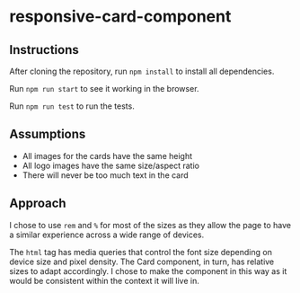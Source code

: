 # responsive-card-component

## Instructions
After cloning the repository, run `npm install` to install all dependencies.

Run `npm run start` to see it working in the browser.

Run `npm run test` to run the tests.

## Assumptions
* All images for the cards have the same height
* All logo images have the same size/aspect ratio
* There will never be too much text in the card

## Approach
I chose to use `rem` and `%` for most of the sizes as they allow the page to have a similar experience across a wide range of devices.

The `html` tag has media queries that control the font size depending on device size and pixel density.
The Card component, in turn, has relative sizes to adapt accordingly. 
I chose to make the component in this way as it would be consistent within the context it will live in.

